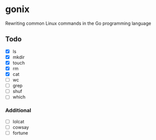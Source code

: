 # gonix
Rewriting common Linux commands in the Go programming language

## Todo
- [X] ls
- [X] mkdir
- [X] touch
- [X] rm
- [X] cat
- [ ] wc
- [ ] grep
- [ ] shuf
- [ ] which

### Additional
- [ ] lolcat
- [ ] cowsay
- [ ] fortune
